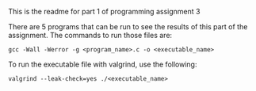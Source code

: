 

This is the readme for part 1 of programming assignment 3

There are 5 programs that can be run to see the results of this part of the assignment. 
The commands to run those files are:

	gcc -Wall -Werror -g <program_name>.c -o <executable_name>


To run the executable file with valgrind, use the following:
	
	valgrind --leak-check=yes ./<executable_name>




